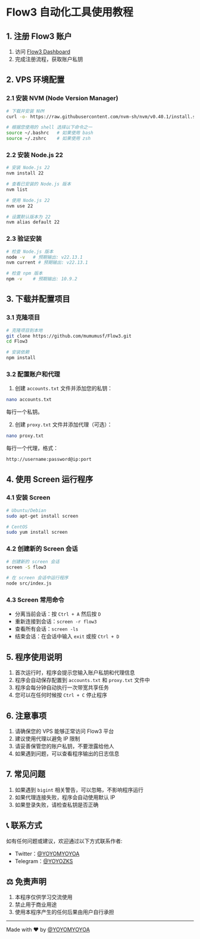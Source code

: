 
# Flow3 自动化工具使用教程

## 1. 注册 Flow3 账户

1. 访问 [Flow3 Dashboard](https://dashboard.flow3.tech?ref=SPDeYCQto)
2. 完成注册流程，获取账户私钥

## 2. VPS 环境配置

### 2.1 安装 NVM (Node Version Manager)

```bash
# 下载并安装 NVM
curl -o- https://raw.githubusercontent.com/nvm-sh/nvm/v0.40.1/install.sh | bash

# 根据您使用的 shell 选择以下命令之一
source ~/.bashrc   # 如果使用 bash
source ~/.zshrc    # 如果使用 zsh
```

### 2.2 安装 Node.js 22

```bash
# 安装 Node.js 22
nvm install 22

# 查看已安装的 Node.js 版本
nvm list

# 使用 Node.js 22
nvm use 22

# 设置默认版本为 22
nvm alias default 22
```

### 2.3 验证安装

```bash
# 检查 Node.js 版本
node -v   # 预期输出: v22.13.1
nvm current # 预期输出: v22.13.1

# 检查 npm 版本
npm -v    # 预期输出: 10.9.2
```

## 3. 下载并配置项目

### 3.1 克隆项目

```bash
# 克隆项目到本地
git clone https://github.com/mumumusf/Flow3.git
cd Flow3

# 安装依赖
npm install
```

### 3.2 配置账户和代理

1. 创建 `accounts.txt` 文件并添加您的私钥：
```bash
nano accounts.txt
```
每行一个私钥。

2. 创建 `proxy.txt` 文件并添加代理（可选）：
```bash
nano proxy.txt
```
每行一个代理，格式：
```
http://username:password@ip:port
```

## 4. 使用 Screen 运行程序

### 4.1 安装 Screen

```bash
# Ubuntu/Debian
sudo apt-get install screen

# CentOS
sudo yum install screen
```

### 4.2 创建新的 Screen 会话

```bash
# 创建新的 screen 会话
screen -S flow3

# 在 screen 会话中运行程序
node src/index.js
```

### 4.3 Screen 常用命令

- 分离当前会话：按 `Ctrl + A` 然后按 `D`
- 重新连接到会话：`screen -r flow3`
- 查看所有会话：`screen -ls`
- 结束会话：在会话中输入 `exit` 或按 `Ctrl + D`

## 5. 程序使用说明

1. 首次运行时，程序会提示您输入账户私钥和代理信息
2. 程序会自动保存配置到 `accounts.txt` 和 `proxy.txt` 文件中
3. 程序会每分钟自动执行一次带宽共享任务
4. 您可以在任何时候按 `Ctrl + C` 停止程序

## 6. 注意事项

1. 请确保您的 VPS 能够正常访问 Flow3 平台
2. 建议使用代理以避免 IP 限制
3. 请妥善保管您的账户私钥，不要泄露给他人
4. 如果遇到问题，可以查看程序输出的日志信息

## 7. 常见问题

1. 如果遇到 `bigint` 相关警告，可以忽略，不影响程序运行
2. 如果代理连接失败，程序会自动使用默认 IP
3. 如果登录失败，请检查私钥是否正确

## 📞 联系方式

如有任何问题或建议，欢迎通过以下方式联系作者:

- Twitter：[@YOYOMYOYOA](https://x.com/YOYOMYOYOA)
- Telegram：[@YOYOZKS](https://t.me/YOYOZKS)

## ⚖️ 免责声明

1. 本程序仅供学习交流使用
2. 禁止用于商业用途
3. 使用本程序产生的任何后果由用户自行承担

---
Made with ❤️ by [@YOYOMYOYOA](https://x.com/YOYOMYOYOA)

